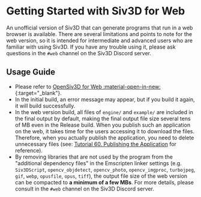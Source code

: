 # Getting Started with Siv3D for Web
An unofficial version of Siv3D that can generate programs that run in a web browser is available. There are several limitations and points to note for the web version, so it is intended for intermediate and advanced users who are familiar with using Siv3D. If you have any trouble using it, please ask questions in the `#web` channel on the Siv3D Discord server.

## Usage Guide
- Please refer to [OpenSiv3D for Web :material-open-in-new:](https://siv3d.kamenokosoft.com/docs/en/){:target="_blank"}.
- In the initial build, an error message may appear, but if you build it again, it will build successfully.
- In the web version build, all files of `engine/` and `example/` are included in the final output by default, making the final output file size several tens of MB even in the Release build. When you publish such an application on the web, it takes time for the users accessing it to download the files. Therefore, when you actually publish the application, you need to delete unnecessary files (see: [Tutorial 60. Publishing the Application](../../tutorial3/release/) for reference).
- By removing libraries that are not used by the program from the "additional dependency files" in the Emscripten linker settings (e.g. `Siv3DScript`, `opencv_objdetect`, `opencv_photo`, `opencv_imgproc`, `turbojpeg`, `gif`, `webp`, `opusfile`, `opus`, `tiff`), the output file size of the web version can be compacted to **a minimum of a few MBs**. For more details, please consult in the `#web` channel on the Siv3D Discord server.

